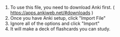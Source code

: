 1. To use this file, you need to download Anki first. ( https://apps.ankiweb.net/#downloads )
2. Once you have Anki setup, click "Import File"
3. Ignore all of the options and click "Import"
4. It will make a deck of flashcards you can study.
